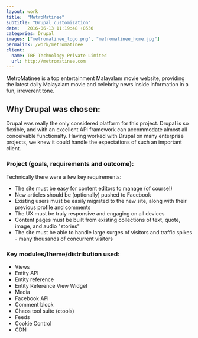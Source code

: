 ```yaml
---
layout: work
title:  "MetroMatinee"
subtitle: "Drupal customization"
date:   2016-06-13 11:19:48 +0530
categories: Drupal
images: ["metromatinee_logo.png", "metromatinee_home.jpg"]
permalink: /work/metromatinee
client:
  name: TBF Technology Private Limited
  url: http://metromatinee.com
---
```


MetroMatinee is a top entertainment Malayalam movie website, providing the latest daily Malayalam movie and celebrity news inside information in a fun, irreverent tone.

## Why Drupal was chosen:
Drupal was really the only considered platform for this project. Drupal is so flexible, and with an excellent API framework can accommodate almost all conceivable functionalty. Having worked with Drupal on many enterprise projects, we knew it could handle the expectations of such an important client.

### Project (goals, requirements and outcome):
Technically there were a few key requirements:

* The site must be easy for content editors to manage (of course!)
* New articles should be (optionally) pushed to Facebook
* Existing users must be easily migrated to the new site, along with their previous profile and comments
* The UX must be truly responsive and engaging on all devices
* Content pages must be built from existing collections of text, quote, image, and audio "stories"
* The site must be able to handle large surges of visitors and traffic spikes - many thousands of concurrent visitors

### Key modules/theme/distribution used:

* Views
* Entity API
* Entity reference
* Entity Reference View Widget
* Media
* Facebook API
* Comment block
* Chaos tool suite (ctools)
* Feeds
* Cookie Control
* CDN
